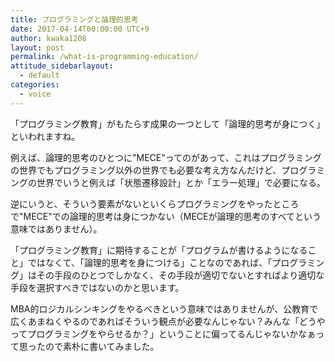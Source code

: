 ```yaml
---
title: プログラミングと論理的思考
date: 2017-04-14T00:00:00 UTC+9
author: kwaka1208
layout: post
permalink: /what-is-programming-education/
attitude_sidebarlayout:
  - default
categories:
  - voice
---
```

「プログラミング教育」がもたらす成果の一つとして「論理的思考が身につく」といわれますね。

例えば、論理的思考のひとつに"MECE"ってのがあって、これはプログラミングの世界でもプログラミング以外の世界でも必要な考え方なんだけど、プログラミングの世界でいうと例えば「状態遷移設計」とか「エラー処理」で必要になる。

逆にいうと、そういう要素がないといくらプログラミングをやったところで"MECE"での論理的思考は身につかない（MECEが論理的思考のすべてという意味ではありません）。

「プログラミング教育」に期待することが「プログラムが書けるようになること」ではなくて、「論理的思考を身につける」ことなのであれば、「プログラミング」はその手段のひとつでしかなく、その手段が適切でないとすればより適切な手段を選択すべきではないのかと思います。

MBA的ロジカルシンキングをやるべきという意味ではありませんが、公教育で広くあまねくやるのであればそういう観点が必要なんじゃない？みんな「どうやってプログラミングをやらせるか？」ということに偏ってるんじゃないかなぁって思ったので素朴に書いてみました。
